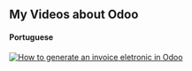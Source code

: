 ## My Videos about Odoo


#### Portuguese

[![How to generate an invoice eletronic in Odoo](http://img.youtube.com/vi/jKumkn4LqCI/0.jpg)](https://www.youtube.com/watch?v=jKumkn4LqCI "Odoo Invoice Eletronic")

